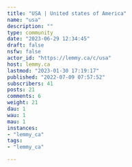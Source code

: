 ```yaml
---
title: "USA | United states of America" 
name: "usa"
description: ""
type: community
date: "2023-06-29 12:34:45"
draft: false
nsfw: false
actor_id: "https://lemmy.ca/c/usa"
host: lemmy.ca
lastmod: "2023-01-30 17:19:17"
published: "2022-07-09 07:57:52"
subscribers: 41
posts: 21
comments: 6
weight: 21
dau: 1
wau: 1
mau: 1
instances:
- "lemmy_ca"
tags: 
- "lemmy_ca"

---
```

